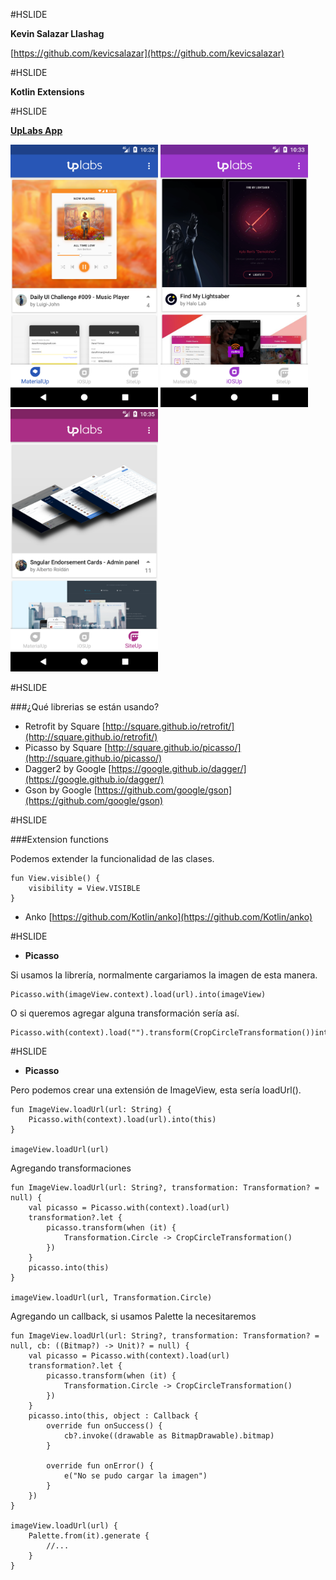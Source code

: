 #HSLIDE

**Kevin Salazar Llashag**

[https://github.com/kevicsalazar](https://github.com/kevicsalazar)

#HSLIDE

<strong>Kotlin Extensions</strong>

#HSLIDE

[**UpLabs App**](https://www.uplabs.com)

<img src="./art/screenshot1.png" height="420" />
<img src="./art/screenshot2.png" height="420" />
<img src="./art/screenshot3.png" height="420" />

#HSLIDE

###¿Qué librerias se están usando?

* Retrofit by Square [http://square.github.io/retrofit/](http://square.github.io/retrofit/)
* Picasso by Square [http://square.github.io/picasso/](http://square.github.io/picasso/)
* Dagger2 by Google [https://google.github.io/dagger/](https://google.github.io/dagger/)
* Gson by Google [https://github.com/google/gson](https://github.com/google/gson)

#HSLIDE

###Extension functions

Podemos extender la funcionalidad de las clases.

```
fun View.visible() {
    visibility = View.VISIBLE
}
```

* Anko [https://github.com/Kotlin/anko](https://github.com/Kotlin/anko)

#HSLIDE

* **Picasso**

Si usamos la librería, normalmente cargariamos la imagen de esta manera.

```
Picasso.with(imageView.context).load(url).into(imageView)
```

O si queremos agregar alguna transformación sería así.

```
Picasso.with(context).load("").transform(CropCircleTransformation())into(imageView)
```

#HSLIDE

* **Picasso**

Pero podemos crear una extensión de ImageView, esta sería loadUrl().

```
fun ImageView.loadUrl(url: String) {
    Picasso.with(context).load(url).into(this)
}

imageView.loadUrl(url)
```

Agregando transformaciones

```
fun ImageView.loadUrl(url: String?, transformation: Transformation? = null) {
    val picasso = Picasso.with(context).load(url)
    transformation?.let {
        picasso.transform(when (it) {
            Transformation.Circle -> CropCircleTransformation()
        })
    }
    picasso.into(this)
}

imageView.loadUrl(url, Transformation.Circle)
```

Agregando un callback, si usamos Palette la necesitaremos

```
fun ImageView.loadUrl(url: String?, transformation: Transformation? = null, cb: ((Bitmap?) -> Unit)? = null) {
    val picasso = Picasso.with(context).load(url)
    transformation?.let {
        picasso.transform(when (it) {
            Transformation.Circle -> CropCircleTransformation()
        })
    }
    picasso.into(this, object : Callback {
        override fun onSuccess() {
            cb?.invoke((drawable as BitmapDrawable).bitmap)
        }

        override fun onError() {
            e("No se pudo cargar la imagen")
        }
    })
}

imageView.loadUrl(url) {
    Palette.from(it).generate {
        //...
    }
}
```